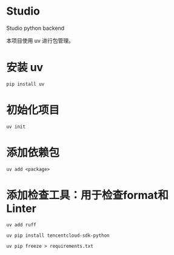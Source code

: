 # Studio

Studio python backend

本项目使用 uv 进行包管理。

# 安装 uv
```
pip install uv
```

# 初始化项目
```
uv init
```


# 添加依赖包
```
uv add <package>
```

# 添加检查工具：用于检查format和Linter
```
uv add ruff
```

```
uv pip install tencentcloud-sdk-python
```


```
uv pip freeze > requirements.txt
```